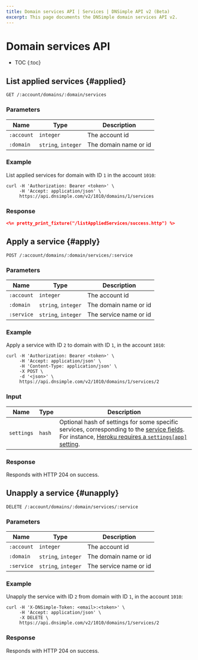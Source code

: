 ```yaml
---
title: Domain services API | Services | DNSimple API v2 (Beta)
excerpt: This page documents the DNSimple domain services API v2.
---
```


# Domain services API

* TOC
{:toc}


## List applied services {#applied}

    GET /:account/domains/:domain/services

### Parameters

Name | Type | Description
-----|------|------------
`:account` | `integer` | The account id
`:domain` | `string`, `integer` | The domain name or id

### Example

List applied services for domain with ID `1` in the account `1010`:

    curl -H 'Authorization: Bearer <token>' \
         -H 'Accept: application/json' \
         https://api.dnsimple.com/v2/1010/domains/1/services

### Response

~~~json
<%= pretty_print_fixture("/listAppliedServices/success.http") %>
~~~

## Apply a service {#apply}

    POST /:account/domains/:domain/services/:service

### Parameters

Name | Type | Description
-----|------|------------
`:account` | `integer` | The account id
`:domain` | `string`, `integer` | The domain name or id
`:service` | `string`, `integer` | The service name or id

### Example

Apply a service with ID `2` to domain with ID `1`, in the account `1010`:

    curl -H 'Authorization: Bearer <token>' \
         -H 'Accept: application/json' \
         -H 'Content-Type: application/json' \
         -X POST \
         -d '<json>' \
         https://api.dnsimple.com/v2/1010/domains/1/services/2

### Input

Name | Type | Description
-----|------|------------
`settings` | `hash` | Optional hash of settings for some specific services, corresponding to the [service fields](https://github.com/aetrion/dnsimple-services#fields). For instance, [Heroku requires a `settings[app]` setting](https://github.com/aetrion/dnsimple-services/blob/master/services/heroku/config.json#L8-L14).

### Response

Responds with HTTP 204 on success.


## Unapply a service {#unapply}

    DELETE /:account/domains/:domain/services/:service

### Parameters

Name | Type | Description
-----|------|------------
`:account` | `integer` | The account id
`:domain` | `string`, `integer` | The domain name or id
`:service` | `string`, `integer` | The service name or id

### Example

Unapply the service with ID `2` from domain with ID `1`, in the account `1010`:

    curl -H 'X-DNSimple-Token: <email>:<token>' \
         -H 'Accept: application/json' \
         -X DELETE \
         https://api.dnsimple.com/v2/1010/domains/1/services/2

### Response

Responds with HTTP 204 on success.
